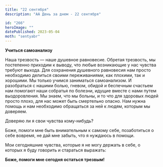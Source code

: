 ```yaml
---
title: "22 сентября"
description: "АА День за днем - 22 сентября"

id: "266"
heroImage: ""
datePublished: 2023-05-04
moth: "sentyabr"
---
```


**Учиться самоанализу**

Наша трезвость — наше душевное равновесие. Обретая трезвость, мы постепенно
приходим к выводу, что любые возникающие у нас чувства требуют выхода. Для
сохранения душевного равновесия нам просто необходимо делиться своими
переживаниями, как плохими, так и хорошими. Мы только учимся заниматься
самоанализом. И разобраться с нашими болью, гневом, обидой и беспечным
счастьем нам помогают наши собратья по болезни, идущие вместе с нами путем
выздоровления. Мы знаем, что мы больны, и то что для здоровых людей просто
плохо, для нас может быть смертельно опасно. Нам нужна помощь и нам необходимо
обращаться за ней к людям, которым мы доверяем.

Доверяю ли я свои чувства кому-нибудь?

Боже, помоги мне быть внимательным к самому себе, позаботиться о себе вовремя,
не дай мне забыть, что я нуждаюсь в помощи.

Мои сегодняшние чувства, которые я не могу держать в себе, о которых я буду
говорить и стараться выражать:

**Боже, помоги мне сегодня остаться трезвым!**
